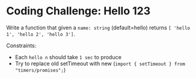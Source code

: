 # Coding Challenge: Hello 123

Write a function that given a `name: string` (default=hello) returns `[ 'hello 1', 'hello 2', 'hello 3']`.

Constraints:

- Each `hello n` should take `1 sec` to produce
- Try to replace old setTimeout with new (`import { setTimeout } from "timers/promises";`)

